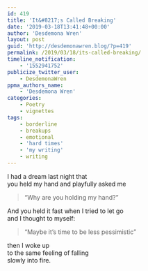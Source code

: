 ```yaml
---
id: 419
title: 'It&#8217;s Called Breaking'
date: '2019-03-18T13:41:48+00:00'
author: 'Desdemona Wren'
layout: post
guid: 'http://desdemonawren.blog/?p=419'
permalink: /2019/03/18/its-called-breaking/
timeline_notification:
    - '1552941752'
publicize_twitter_user:
    - DesdemonaWren
ppma_authors_name:
    - 'Desdemona Wren'
categories:
    - Poetry
    - vignettes
tags:
    - borderline
    - breakups
    - emotional
    - 'hard times'
    - 'my writing'
    - writing
---
```


I had a dream last night that  
you held my hand and playfully asked me

> “Why are you holding my hand?”

And you held it fast when I tried to let go  
and I thought to myself:

> “Maybe it’s time to be less pessimistic”

then I woke up  
to the same feeling of falling  
slowly into fire.